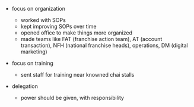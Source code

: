 
- focus on organization
    - worked with SOPs
    - kept improving SOPs over time
    - opened office to make things more organized
    - made teams like FAT (franchise action team), AT (account transaction), NFH (national franchise heads), operations, DM (digital marketing)


- focus on training
    - sent staff for training near knowned chai stalls

- delegation
    - power should be given, with responsibility